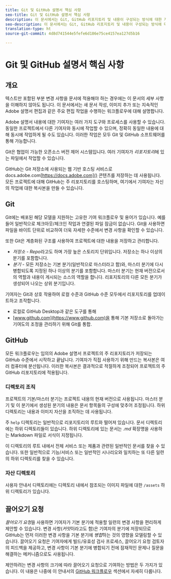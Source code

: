 ```yaml
---
title: Git 및 GitHub 설명서 핵심 사항
seo-title: Git 및 GitHub 설명서 핵심 사항
description: 이 문서에서는 Git, GitHub 리포지토리 및 내용이 구성되는 방식에 대한 개요와 Adobe 설명서에 사용되는 명명 규칙을 설명합니다.
seo-description: 이 문서에서는 Git, GitHub 리포지토리 및 내용이 구성되는 방식에 대한 개요와 Adobe 설명서에 사용되는 명명 규칙을 설명합니다.
translation-type: ht
source-git-commit: 4d8d741544e5fefe6d186e75ce4157ea127d5b16

---
```


# Git 및 GitHub 설명서 핵심 사항

## 개요

텍스트만 포함된 부분 변경 사항을 문서에 적용해야 하는 경우에는 이 문서의 세부 사항을 이해하지 않아도 됩니다. 이 문서에서는 새 문서 작성, 이미지 추가 또는 지속적인 Adobe 설명서 편집과 같은 주요 편집 작업을 수행하는 워크플로우에 대해 설명합니다.

Adobe 설명서 내용에 대한 기여자는 여러 가지 도구와 프로세스를 사용할 수 있습니다. 동일한 프로젝트에서 다른 기여자와 동시에 작업할 수 있으며, 정확히 동일한 내용에 대해 동시에 작업하게 될 수도 있습니다. 이러한 작업은 모두 Git 및 GitHub 소프트웨어를 통해 가능합니다.

Git은 협업이 가능한 오픈소스 버전 제어 시스템입니다. 여러 기여자가 *리포지토리*에 있는 파일에서 작업할 수 있습니다.

GitHub는 Git 저장소에 사용되는 웹 기반 호스팅 서비스로 docs.adobe.com[https://docs.adobe.com]() 콘텐츠를 저장하는 데 사용됩니다. 모든 프로젝트에 대해 GitHub는 주 리포지토리를 호스팅하며, 여기에서 기여자는 자신의 작업에 대한 복사본을 만들 수 있습니다.

## Git

Git에는 배포된 해당 모델을 지원하는 고유한 기여 워크플로우 및 용어가 있습니다. 예를 들어 일반적으로 체크아웃/체크인 작업과 연결된 파일 잠금이 없습니다. Git을 사용하면 파일을 바이트 단위로 비교하여 더욱 자세한 수준에서 변경 사항을 확인할 수 있습니다.

또한 Git은 계층화된 구조를 사용하여 프로젝트에 대한 내용을 저장하고 관리합니다.

- *저장소* - *Repo*라고도 하며 가장 높은 스토리지 단위입니다. 저장소는 하나 이상의 분기를 포함합니다.
- *분기* - 모든 저장소는 기본 분기(일반적으로 마스터라고 함)와, 마스터 분기에 다시 병합되도록 지정된 하나 이상의 분기를 포함합니다. 마스터 분기는 현재 버전으로서의 역할과 내용이 게시되는 소스의 역할을 합니다. 리포지토리의 다른 모든 분기가 생성되어 나오는 상위 분기입니다.

기여자는 Git과 상호 작용하여 로컬 수준과 GitHub 수준 모두에서 리포지토리를 업데이트하고 조작합니다.

- 로컬로 GitHub Desktop과 같은 도구를 통해
- [www.github.com](https://www.github.com)을 통해 기본 저장소로 돌아가는 기여도의 조정을 관리하기 위해 Git를 통합.

## GitHub

모든 워크플로우는 임의의 Adobe 설명서 프로젝트의 주 리포지토리가 저장되는 GitHub 수준에서 시작하고 끝납니다. 기여자가 직접 사용하기 위해 만드는 복사본은 여러 컴퓨터에 분산됩니다. 이러한 복사본은 결과적으로 적절하게 조정되어 프로젝트의 주 GitHub 리포지토리에 적용됩니다.

### 디렉토리 조직

프로젝트의 기본/마스터 분기는 프로젝트 내용의 현재 버전으로 사용됩니다. 마스터 분기 및 이 분기에서 생성된 분기의 내용은 문서 항목들의 구성에 맞추어 조정됩니다. 하위 디렉토리는 내용과 이미지 자산을 조직하는 데 사용됩니다.

주 `help` 디렉토리는 일반적으로 리포지토리의 루트와 떨어져 있습니다. 문서 디렉토리에는 하위 디렉토리들이 있습니다. 하위 디렉토리에 있는 문서는 *.md* 확장명을 사용하는 Markdown 파일로 서식이 지정됩니다.

이 디렉토리의 루트 내에서 전체 서비스 또는 제품과 관련된 일반적인 문서를 찾을 수 있습니다. 또한 일반적으로 기능/서비스 또는 일반적인 시나리오와 일치하는 또 다른 일련의 하위 디렉토리를 찾을 수 있습니다.

### 자산 디렉토리

사용자 안내서 디렉토리에는 디렉토리 내에서 참조되는 이미지 파일에 대한 `/assets` 하위 디렉토리가 있습니다.

<!---
### Markdown file template

For convenience, the root directory of each repository typically contains a Markdown template file named `template.md`. You can use this template file as a "starter file" if you need to create a new article for submission to the repository. The file contains:

- A **metadata header** at the top of the file, delineated by two, 3-hyphen lines. It contains the various tags used for tracking information related to the article. It also includes SEO optimizations and reporting processes that Adobe uses to evaluate the performance of the content. So the metadata is important!
- Various **examples of using Markdown** to format the elements of an article.
- General **instructions on the use of Markdown extensions**, which you can use for various types of alerts.
- Examples of **embedding video** by using an iframe.
- General **instructions on the use of docs.adobe.com extensions**, which you can use for special controls such as buttons and selectors.
-->

## 끌어오기 요청

*끌어오기 요청*을 사용하면 기여자가 기본 분기에 적용할 일련의 변경 사항을 편리하게 제안할 수 있습니다. 변경 사항(*커밋*이라고도 함)은 기여자의 분기에 저장되므로 GitHub는 먼저 이러한 변경 사항을 기본 분기에 *병합*하는 것의 영향을 모델링할 수 있습니다. 끌어오기 요청은 기여자에게 빌드/유효성 검사 프로세스, 끌어오기 요청 검토자의 피드백을 제공하고, 변경 사항이 기본 분기에 병합되기 전에 잠재적인 문제나 질문을 해결하는 메커니즘으로도 사용됩니다.

제안하려는 변경 사항의 크기에 따라 끌어오기 요청으로 기여하는 방법은 두 가지가 있습니다. 이 내용은 나중에 이 안내서의 [GitHub 워크플로우](local-repo.md) 섹션에서 자세히 다룹니다.
